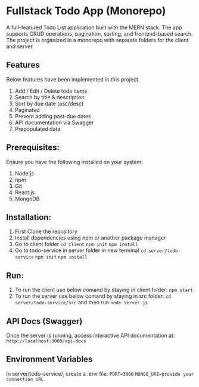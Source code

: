 # Fullstack Todo App (Monorepo)

A full-featured Todo List application built with the MERN stack. The app supports CRUD operations, pagination, sorting, and frontend-based search. The project is organized in a monorepo with separate folders for the client and server.

## Features

Below features have been implemented in this project.

1. Add / Edit / Delete todo items
2. Search by title & description
3. Sort by due date (asc/desc)
4. Paginated
5. Prevent adding past-due dates
6. API documentation via Swagger
7. Prepopulated data

## Prerequisites:

Ensure you have the following installed on your system:

1. Node.js
2. npm
3. Git
4. React.js
5. MongoDB

## Installation:

1. First Clone the repository
2. Install dependencies using npm or another package manager
3. Go to client folder
   `cd client`
   `npm init`
   `npm install`
4. Go to todo-service in server folder in new terminal
   `cd server/todo-service`
   `npm init`
   `npm install`

## Run:

1. To run the client use below comand by staying in client folder:
   `npm start`
2. To run the server use below comand by staying in src folder:
   `cd server/todo-service/src`
   and then run
   `node server.js`

## API Docs (Swagger)

Once the server is running, access interactive API documentation at:
`http://localhost:3000/api-docs`

## Environment Variables

In server/todo-service/, create a .env file:
``PORT=3000``
``MONGO_URI=provide your connection URL``
